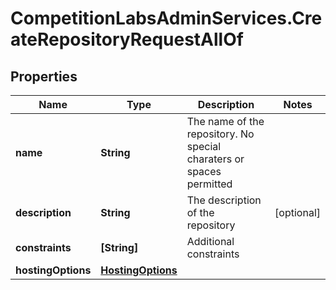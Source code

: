 # CompetitionLabsAdminServices.CreateRepositoryRequestAllOf

## Properties

Name | Type | Description | Notes
------------ | ------------- | ------------- | -------------
**name** | **String** | The name of the repository. No special charaters or spaces permitted | 
**description** | **String** | The description of the repository | [optional] 
**constraints** | **[String]** | Additional constraints | 
**hostingOptions** | [**HostingOptions**](HostingOptions.md) |  | 



